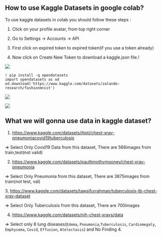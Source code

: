 ## How to use Kaggle Datasets in google colab? 

To use kaggle datasets in colab you should follow these steps :
1) Click on your profile avatar, from top right corner

2) Go to Settings -> Accounts -> API

3) First click on expired token to expired token(if you use a token already)

4) Now click on Create New Token to download a kaggle.json file.!

![](https://www.googleapis.com/download/storage/v1/b/kaggle-forum-message-attachments/o/inbox%2F13611282%2F522ff946b510cc401b228975b7fb7fdc%2FScreenshot%20from%202024-05-10%2017-08-08.png?generation=1715348599738729&alt=media)

    ! pip install -q opendatasets
    import opendatasets as od
    od.download('https://www.kaggle.com/datasets/zalando-research/fashionmnist')

![](https://www.googleapis.com/download/storage/v1/b/kaggle-forum-message-attachments/o/inbox%2F13611282%2Fe513609c38c047e32ebdcc69676c1766%2FScreenshot%20from%202024-05-10%2017-20-58.png?generation=1715349072557022&alt=media)


![](https://www.googleapis.com/download/storage/v1/b/kaggle-forum-message-attachments/o/inbox%2F13611282%2Fa1f2868c77fce08eef80bdf2294e166b%2FScreenshot%20from%202024-05-10%2017-22-21.png?generation=1715349305203868&alt=media)

## What we will gonna use data in kaggle dataset?

1. https://www.kaggle.com/datasets/jtiptj/chest-xray-pneumoniacovid19tuberculosis
   
=>  Select Only Covid19 Data from this dataset, There are 566images from train,test(not valid)

2. https://www.kaggle.com/datasets/paultimothymooney/chest-xray-pneumonia

=> Select Only Pneumonia from this dataset, There are 3875images from train(not test, val)

3, https://www.kaggle.com/datasets/tawsifurrahman/tuberculosis-tb-chest-xray-dataset

=> Select Only Tuberculosis from this dataset, There are 700images

4. https://www.kaggle.com/datasets/nih-chest-xrays/data

=> Select only 8 lung diseases(`Edema`, `Pneumonia`,`Tuberculosis`, `Cardiomegaly`, `Emphysema`, `Covid`, `Effusion`, `Atelectasis`) and No Finding
4. 
